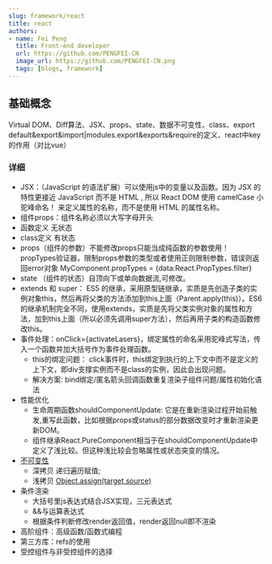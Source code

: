 ```yaml
---
slug: framework/react
title: react
authors:
- name: Fei Peng
  title: Front-end developer
  url: https://github.com/PENGFEI-CN
  image_url: https://github.com/PENGFEI-CN.png
  tags: [blogs, framework]
---
```


## 基础概念

Virtual DOM、Diff算法、JSX、props、state、数据不可变性、class、export default&export&import|modules.export&exports&require的定义、react中key的作用（对比vue）

### 详细
* JSX：（JavaScript 的语法扩展）可以使用js中的变量以及函数。因为 JSX 的特性更接近 JavaScript 而不是 HTML , 所以 React DOM 使用 camelCase 小驼峰命名！ 来定义属性的名称，而不是使用 HTML 的属性名称。
* 组件props：组件名称必须以大写字母开头
* 函数定义 无状态
* class定义 有状态
* props（组件的参数）不能修改props只能当成纯函数的参数使用！
 propTypes验证器，限制props参数的类型或者使用正则限制参数，错误则返回error对象 MyComponent.propTypes = {data:React.PropTypes.filter}
* state （组件的状态）自顶向下或单向数据流,可修改。
* extends 和 super： ES5 的继承，采用原型链继承，实质是先创造子类的实例对象this，然后再将父类的方法添加到this上面（Parent.apply(this)）。ES6 的继承机制完全不同，使用extends，实质是先将父类实例对象的属性和方法，加到this上面（所以必须先调用super方法），然后再用子类的构造函数修改this。
* 事件处理：onClick={activateLasers}，绑定属性的命名采用驼峰式写法，传入一个函数并加大括号作为事件处理函数。
  * this的绑定问题： click事件时，this绑定到执行的上下文中而不是定义的上下文，即div支撑实例而不是class的实例，因此会出现问题。
  * 解决方案:  bind绑定/匿名箭头回调函数重复渲染子组件问题/属性初始化语法
* 性能优化
  * 生命周期函数shouldComponentUpdate: 它是在重新渲染过程开始前触发,重写此函数，比如根据props或status的部分数据改变时才重新渲染更新DOM。
  * 组件继承React.PureComponent相当于在shouldComponentUpdate中定义了浅比较。但这种浅比较会忽略属性或状态突变的情况。  
* [不可变性](https://www.reactjscn.com/tutorial/tutorial.html#%E4%B8%BA%E4%BB%80%E4%B9%88%E4%B8%8D%E5%8F%AF%E5%8F%98%E6%80%A7%E5%9C%A8React%E5%BD%93%E4%B8%AD%E9%9D%9E%E5%B8%B8%E9%87%8D%E8%A6%81)
  * 深拷贝 递归遍历赋值;
  * 浅拷贝 [Object.assign(target,source)](https://developer.mozilla.org/en-US/docs/Web/JavaScript/Reference/Global_Objects/Object/assign)  
* 条件渲染
  * 大括号里js表达式结合JSX实现，三元表达式
  * &&与运算表达式
  * 根据条件判断修改render返回值，render返回null即不渲染  
* 高阶组件：高级函数/函数式编程
* 第三方库：refs的使用
* 受控组件与非受控组件的选择
